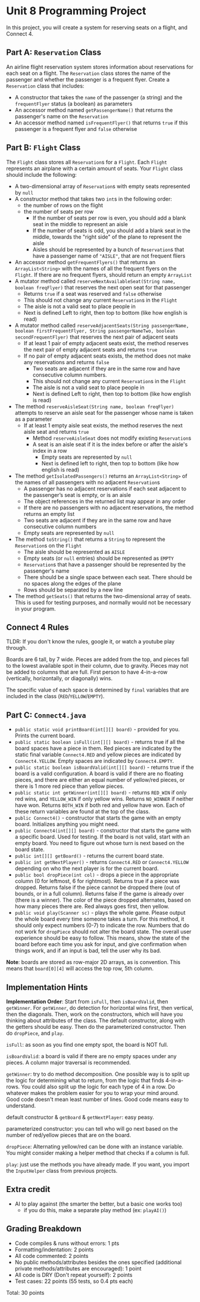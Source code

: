 # Unit 8 Programming Project

In this project, you will create a system for reserving seats on a flight, and Connect 4. 

## Part A: `Reservation` Class

An airline flight reservation system stores information about reservations for each seat on a flight. The `Reservation` class stores the name of the passenger and whether the passenger is a frequent flyer. Create a `Reservation` class that includes:

- A constructor that takes the `name` of the passenger (a string) and the `frequentFlyer` status (a boolean) as parameters
- An accessor method named `getPassengerName()` that returns the passenger's name on the `Reservation`
- An accessor method named `isFrequentFlyer()` that returns `true` if this passenger is a frequent flyer and `false` otherwise

## Part B: `Flight` Class

The `Flight` class stores all `Reservation`s for a `Flight`. Each `Flight` represents an airplane with a certain amount of seats. Your `Flight` class should include the following:

- A two-dimensional array of `Reservation`s with empty seats represented by `null`
- A constructor method that takes two `int`s in the following order:
  - the number of rows on the flight
  - the number of seats per row
    - If the number of seats per row is even, you should add a blank seat in the middle to represent an aisle
    - If the number of seats is odd, you should add a blank seat in the middle, towards the "right side" of the plane to represent the aisle
    - Aisles should be represented by a bunch of `Reservation`s that have a passenger name of `"AISLE"`, that are not frequent fliers
- An accessor method `getFrequentFlyers()` that returns an `ArrayList<String>` with the names of all the frequent flyers on the `Flight`. If there are no frequent flyers, should return an empty `ArrayList`
- A mutator method called `reserveNextAvailableSeat(String name, boolean freqFlyer)` that reserves the next open seat for that passenger
  - Returns `true` if a seat was reserved and `false` otherwise
  - This should not change any current `Reservation`s in the `Flight`
  - The aisle is not a valid seat to place people in
  - Next is defined Left to right, then top to bottom (like how english is read)
- A mutator method called `reserveAdjacentSeats(String passengerName, boolean firstFrequentFlyer, String passengerNameTwo, boolean secondFrequentFlyer)` that reserves the next pair of adjacent seats
  - If at least 1 pair of empty adjacent seats exist, the method reserves the next pair of empty adjacent seats and returns `true`
  - If no pair of empty adjacent seats exists, the method does not make any reservations and returns `false`
    - Two seats are adjacent if they are in the same row and have consecutive column numbers.
    - This should not change any current `Reservation`s in the `Flight`
    - The aisle is not a valid seat to place people in
    - Next is defined Left to right, then top to bottom (like how english is read)
- The method `reserveAisleSeat(String name, boolean freqFlyer)` attempts to reserve an aisle seat for the passenger whose name is taken as a parameter
  - If at least 1 empty aisle seat exists, the method reserves the next aisle seat and returns `true`
    - Method `reserveAisleSeat` does not modify existing `Reservation`s
    - A seat is an aisle seat if it is the index before or after the aisle's index in a row
      - Empty seats are represented by `null`
      - Next is defined left to right, then top to bottom (like how english is read)
- The method `getIsolatedPassengers()` returns an `ArrayList<String>` of the names of all passengers with no adjacent `Reservation`s
  - A  passenger has no adjacent reservations if each seat adjacent to the  passenger’s seat is empty, or is an aisle
  - The object references in the returned list  may appear in any order
  - If there are no passengers with no adjacent reservations, the method returns an empty list
  - Two seats are adjacent if they are in the same row and have consecutive column numbers
  - Empty seats are represented by `null`
- The method `toString()` that returns a `String` to represent the `Reservation`s on the `Flight`
  - The aisle should be represented as `AISLE`
  - Empty seats (or `null` entries) should be represented as `EMPTY`
  - `Reservation`s that have a passenger should be represented by the passenger's name
  - There should be a single space between each seat. There should be no spaces along the edges of the plane
  - Rows should be separated by a new line
- The method `getSeats()` that returns the two-dimensional array of seats. This is used for testing purposes, and normally would not be necessary in your program.

## Connect 4 Rules

TLDR: If you don't know the rules, google it, or watch a youtube play through.

Boards are 6 tall, by 7 wide. Pieces are added from the top, and pieces fall to the lowest available spot in their column, due to gravity. Pieces may not be added to columns that are full. First person to have 4-in-a-row (vertically, horizontally, or diagonally) wins.

The specific value of each space is determined by `final` variables that are included in the class (`RED`/`YELLOW`/`EMPTY`).

## Part C: `Connect4.java`
- `public static void printBoard(int[][] board)` - provided for you. Prints the current board. 
- `public static boolean isFull(int[][] board)` - returns true if all the board spaces have a piece in them. Red pieces are indicated by the static final variable `Connect4.RED` and yellow pieces are indicated by `Connect4.YELLOW`. Empty spaces are indicated by `Connect4.EMPTY`.
- `public static boolean isBoardValid(int[][] board)` - returns true if the board is a valid configuration. A board is valid if there are no floating pieces, and there are either an equal number of yellow/red pieces, or there is 1 more red piece than yellow pieces.
- `public static int getWinner(int[][] board)` - returns `RED_WIN` if only red wins, and `YELLOW_WIN` if only yellow wins. Returns `NO_WINNER` if neither have won. Returns `BOTH_WIN` if both red and yellow have won. Each of these return variables are found at the top of the class.
- `public Connect4()` - constructor that starts the game with an empty board. Initializes anything you might need. 
- `public Connect4(int[][] board)` - constructor that starts the game with a specific board. Used for testing. If the board is not valid, start with an empty board. You need to figure out whose turn is next based on the board state. 
- `public int[][] getBoard()` - returns the current board state.
- `public int getNextPlayer()` - returns `Connect4.RED` or `Connect4.YELLOW` depending on who the next player is for the current board. 
- `public bool dropPiece(int col)` - drops a piece in the appropriate column (0 for leftmost, 6 for rightmost). Returns true if a piece was dropped. Returns false if the piece cannot be dropped there (out of bounds, or in a full column). Returns false if the game is already over (there is a winner). The color of the piece dropped alternates, based on how many pieces there are. Red always goes first, then yellow. 
- `public void play(Scanner sc)` - plays the whole game. Please output the whole board every time someone takes a turn. For this method, it should only expect numbers (0-7) to indicate the row. Numbers that do not work for `dropPiece` should not alter the board state. The overall user experience should be easy to follow. This means, show the state of the board before each time you ask for input, and give confirmation when things work, and if an input is bad, tell the user why its bad. 

**Note**: boards are stored as row-major 2D arrays, as is convention. This means that `board[0][4]` will access the top row, 5th column.

## Implementation Hints

**Implementation Order**: Start from `isFull`, then `isBoardValid`, then `getWinner`. For `getWinner`, do detection for horizontal wins first, then vertical, then the diagonals. Then, work on the constructors, which will have you thinking about attributes of the class. The default constructor, along with the getters should be easy. Then do the parameterized constructor. Then do `dropPiece`, and `play`.

`isFull`: as soon as you find one empty spot, the board is NOT full.

`isBoardValid`: a board is valid if there are no empty spaces under any pieces. A column major traversal is recommended.

`getWinner`: try to do method decomposition. One possible way is to split up the logic for determining what to return, from the logic that finds 4-in-a-rows. You could also split up the logic for each type of 4 in a row. Do whatever makes the problem easier for you to wrap your mind around. Good code doesn't mean least number of lines. Good code means easy to understand.

default constructor & `getBoard` & `getNextPlayer`: easy peasy.

parameterized constructor: you can tell who will go next based on the number of red/yellow pieces that are on the board. 

`dropPiece`: Alternating yellow/red can be done with an instance variable. You might consider making a helper method that checks if a column is full.

`play`: just use the methods you have already made. If you want, you import the `InputHelper` class from previous projects. 

## Extra credit

- AI to play against (the smarter the better, but a basic one works too)
  - if you do this, make a separate play method (ex: `playAI()`)

## Grading Breakdown

- Code compiles & runs without errors: 1 pts
- Formatting/indentation: 2 points
- All code commented: 2 points
- No public methods/attributes besides the ones specified (additional private methods/attributes are encouraged): 1 point
- All code is DRY (Don't repeat yourself): 2 points
- Test cases: 22 points (55 tests, so 0.4 pts each)

Total: 30 points